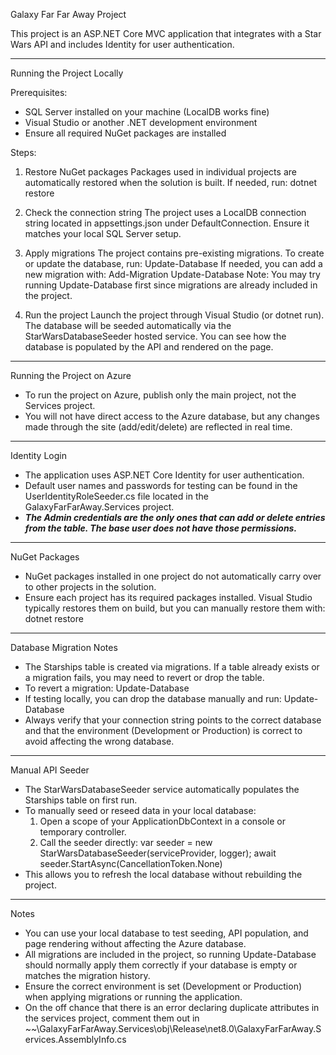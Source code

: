 Galaxy Far Far Away Project

This project is an ASP.NET Core MVC application that integrates with a Star Wars API and includes Identity for user authentication.

------------------------------------------------------------

Running the Project Locally

Prerequisites:
- SQL Server installed on your machine (LocalDB works fine)
- Visual Studio or another .NET development environment
- Ensure all required NuGet packages are installed

Steps:
1. Restore NuGet packages
   Packages used in individual projects are automatically restored when the solution is built. If needed, run:
   dotnet restore

2. Check the connection string
   The project uses a LocalDB connection string located in appsettings.json under DefaultConnection.
   Ensure it matches your local SQL Server setup.

3. Apply migrations
   The project contains pre-existing migrations. To create or update the database, run:
   Update-Database
   If needed, you can add a new migration with:
   Add-Migration <MigrationName>
   Update-Database
   Note: You may try running Update-Database first since migrations are already included in the project.

4. Run the project
   Launch the project through Visual Studio (or dotnet run). The database will be seeded automatically via the StarWarsDatabaseSeeder hosted service.
   You can see how the database is populated by the API and rendered on the page.

------------------------------------------------------------

Running the Project on Azure

- To run the project on Azure, publish only the main project, not the Services project.
- You will not have direct access to the Azure database, but any changes made through the site (add/edit/delete) are reflected in real time.

------------------------------------------------------------

Identity Login

- The application uses ASP.NET Core Identity for user authentication.
- Default user names and passwords for testing can be found in the UserIdentityRoleSeeder.cs file located in the GalaxyFarFarAway.Services project.
- ***The Admin credentials are the only ones that can add or delete entries from the table. The base user does not have those permissions.***

------------------------------------------------------------

NuGet Packages

- NuGet packages installed in one project do not automatically carry over to other projects in the solution.
- Ensure each project has its required packages installed. Visual Studio typically restores them on build, but you can manually restore them with:
  dotnet restore

------------------------------------------------------------

Database Migration Notes

- The Starships table is created via migrations. If a table already exists or a migration fails, you may need to revert or drop the table.
- To revert a migration:
  Update-Database <PreviousMigrationName>
- If testing locally, you can drop the database manually and run:
  Update-Database
- Always verify that your connection string points to the correct database and that the environment (Development or Production) is correct to avoid affecting the wrong database.

------------------------------------------------------------

Manual API Seeder

- The StarWarsDatabaseSeeder service automatically populates the Starships table on first run.
- To manually seed or reseed data in your local database:
  1. Open a scope of your ApplicationDbContext in a console or temporary controller.
  2. Call the seeder directly:
     var seeder = new StarWarsDatabaseSeeder(serviceProvider, logger);
     await seeder.StartAsync(CancellationToken.None)
- This allows you to refresh the local database without rebuilding the project.

------------------------------------------------------------

Notes

- You can use your local database to test seeding, API population, and page rendering without affecting the Azure database.
- All migrations are included in the project, so running Update-Database should normally apply them correctly if your database is empty or matches the migration history.
- Ensure the correct environment is set (Development or Production) when applying migrations or running the application.
- On the off chance that there is an error declaring duplicate attributes in the services project, comment them out in ~~\GalaxyFarFarAway.Services\obj\Release\net8.0\GalaxyFarFarAway.Services.AssemblyInfo.cs
